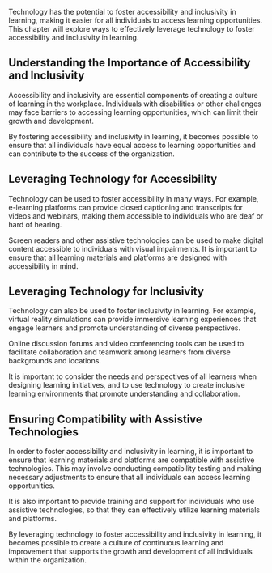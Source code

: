 
Technology has the potential to foster accessibility and inclusivity in learning, making it easier for all individuals to access learning opportunities. This chapter will explore ways to effectively leverage technology to foster accessibility and inclusivity in learning.

Understanding the Importance of Accessibility and Inclusivity
-------------------------------------------------------------

Accessibility and inclusivity are essential components of creating a culture of learning in the workplace. Individuals with disabilities or other challenges may face barriers to accessing learning opportunities, which can limit their growth and development.

By fostering accessibility and inclusivity in learning, it becomes possible to ensure that all individuals have equal access to learning opportunities and can contribute to the success of the organization.

Leveraging Technology for Accessibility
---------------------------------------

Technology can be used to foster accessibility in many ways. For example, e-learning platforms can provide closed captioning and transcripts for videos and webinars, making them accessible to individuals who are deaf or hard of hearing.

Screen readers and other assistive technologies can be used to make digital content accessible to individuals with visual impairments. It is important to ensure that all learning materials and platforms are designed with accessibility in mind.

Leveraging Technology for Inclusivity
-------------------------------------

Technology can also be used to foster inclusivity in learning. For example, virtual reality simulations can provide immersive learning experiences that engage learners and promote understanding of diverse perspectives.

Online discussion forums and video conferencing tools can be used to facilitate collaboration and teamwork among learners from diverse backgrounds and locations.

It is important to consider the needs and perspectives of all learners when designing learning initiatives, and to use technology to create inclusive learning environments that promote understanding and collaboration.

Ensuring Compatibility with Assistive Technologies
--------------------------------------------------

In order to foster accessibility and inclusivity in learning, it is important to ensure that learning materials and platforms are compatible with assistive technologies. This may involve conducting compatibility testing and making necessary adjustments to ensure that all individuals can access learning opportunities.

It is also important to provide training and support for individuals who use assistive technologies, so that they can effectively utilize learning materials and platforms.

By leveraging technology to foster accessibility and inclusivity in learning, it becomes possible to create a culture of continuous learning and improvement that supports the growth and development of all individuals within the organization.
